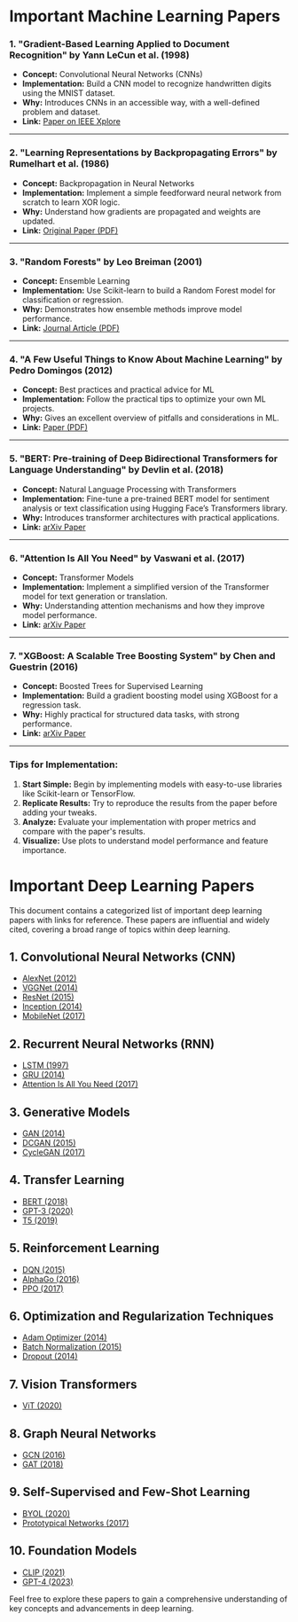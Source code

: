 # Important Machine Learning Papers
### 1. **"Gradient-Based Learning Applied to Document Recognition" by Yann LeCun et al. (1998)**  
   - **Concept:** Convolutional Neural Networks (CNNs)  
   - **Implementation:** Build a CNN model to recognize handwritten digits using the MNIST dataset.  
   - **Why:** Introduces CNNs in an accessible way, with a well-defined problem and dataset.  
   - **Link:** [Paper on IEEE Xplore](https://ieeexplore.ieee.org/document/726791)  

---

### 2. **"Learning Representations by Backpropagating Errors" by Rumelhart et al. (1986)**  
   - **Concept:** Backpropagation in Neural Networks  
   - **Implementation:** Implement a simple feedforward neural network from scratch to learn XOR logic.  
   - **Why:** Understand how gradients are propagated and weights are updated.  
   - **Link:** [Original Paper (PDF)](https://www.nature.com/articles/323533a0)  

---

### 3. **"Random Forests" by Leo Breiman (2001)**  
   - **Concept:** Ensemble Learning  
   - **Implementation:** Use Scikit-learn to build a Random Forest model for classification or regression.  
   - **Why:** Demonstrates how ensemble methods improve model performance.  
   - **Link:** [Journal Article (PDF)](https://www.stat.berkeley.edu/~breiman/randomforest2001.pdf)  

---

### 4. **"A Few Useful Things to Know About Machine Learning" by Pedro Domingos (2012)**  
   - **Concept:** Best practices and practical advice for ML  
   - **Implementation:** Follow the practical tips to optimize your own ML projects.  
   - **Why:** Gives an excellent overview of pitfalls and considerations in ML.  
   - **Link:** [Paper (PDF)](https://homes.cs.washington.edu/~pedrod/papers/cacm12.pdf)  

---

### 5. **"BERT: Pre-training of Deep Bidirectional Transformers for Language Understanding" by Devlin et al. (2018)**  
   - **Concept:** Natural Language Processing with Transformers  
   - **Implementation:** Fine-tune a pre-trained BERT model for sentiment analysis or text classification using Hugging Face’s Transformers library.  
   - **Why:** Introduces transformer architectures with practical applications.  
   - **Link:** [arXiv Paper](https://arxiv.org/abs/1810.04805)  

---

### 6. **"Attention Is All You Need" by Vaswani et al. (2017)**  
   - **Concept:** Transformer Models  
   - **Implementation:** Implement a simplified version of the Transformer model for text generation or translation.  
   - **Why:** Understanding attention mechanisms and how they improve model performance.  
   - **Link:** [arXiv Paper](https://arxiv.org/abs/1706.03762)  

---

### 7. **"XGBoost: A Scalable Tree Boosting System" by Chen and Guestrin (2016)**  
   - **Concept:** Boosted Trees for Supervised Learning  
   - **Implementation:** Build a gradient boosting model using XGBoost for a regression task.  
   - **Why:** Highly practical for structured data tasks, with strong performance.  
   - **Link:** [arXiv Paper](https://arxiv.org/abs/1603.02754)  

---

### Tips for Implementation:  
1. **Start Simple:** Begin by implementing models with easy-to-use libraries like Scikit-learn or TensorFlow.  
2. **Replicate Results:** Try to reproduce the results from the paper before adding your tweaks.  
3. **Analyze:** Evaluate your implementation with proper metrics and compare with the paper's results.  
4. **Visualize:** Use plots to understand model performance and feature importance.  


# Important Deep Learning Papers

This document contains a categorized list of important deep learning papers with links for reference. These papers are influential and widely cited, covering a broad range of topics within deep learning.

## 1. Convolutional Neural Networks (CNN)

- [AlexNet (2012)](https://papers.nips.cc/paper/2012/file/c399862d3b9d6b76c8436e924a68c45b-Paper.pdf)
- [VGGNet (2014)](https://arxiv.org/abs/1409.1556)
- [ResNet (2015)](https://arxiv.org/abs/1512.03385)
- [Inception (2014)](https://arxiv.org/abs/1409.4842)
- [MobileNet (2017)](https://arxiv.org/abs/1704.04861)

## 2. Recurrent Neural Networks (RNN)

- [LSTM (1997)](https://www.bioinf.jku.at/publications/older/2604.pdf)
- [GRU (2014)](https://arxiv.org/abs/1406.1078)
- [Attention Is All You Need (2017)](https://arxiv.org/abs/1706.03762)

## 3. Generative Models

- [GAN (2014)](https://arxiv.org/abs/1406.2661)
- [DCGAN (2015)](https://arxiv.org/abs/1511.06434)
- [CycleGAN (2017)](https://arxiv.org/abs/1703.10593)

## 4. Transfer Learning

- [BERT (2018)](https://arxiv.org/abs/1810.04805)
- [GPT-3 (2020)](https://arxiv.org/abs/2005.14165)
- [T5 (2019)](https://arxiv.org/abs/1910.10683)

## 5. Reinforcement Learning

- [DQN (2015)](https://arxiv.org/abs/1312.5602)
- [AlphaGo (2016)](https://www.nature.com/articles/nature16961)
- [PPO (2017)](https://arxiv.org/abs/1707.06347)

## 6. Optimization and Regularization Techniques

- [Adam Optimizer (2014)](https://arxiv.org/abs/1412.6980)
- [Batch Normalization (2015)](https://arxiv.org/abs/1502.03167)
- [Dropout (2014)](https://jmlr.org/papers/v15/srivastava14a.html)

## 7. Vision Transformers

- [ViT (2020)](https://arxiv.org/abs/2010.11929)

## 8. Graph Neural Networks

- [GCN (2016)](https://arxiv.org/abs/1609.02907)
- [GAT (2018)](https://arxiv.org/abs/1710.10903)

## 9. Self-Supervised and Few-Shot Learning

- [BYOL (2020)](https://arxiv.org/abs/2006.07733)
- [Prototypical Networks (2017)](https://arxiv.org/abs/1703.05175)

## 10. Foundation Models

- [CLIP (2021)](https://arxiv.org/abs/2103.00020)
- [GPT-4 (2023)](https://arxiv.org/abs/2303.08774)

Feel free to explore these papers to gain a comprehensive understanding of key concepts and advancements in deep learning.

